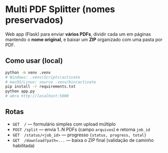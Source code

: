 # Multi PDF Splitter (nomes preservados)

Web app (Flask) para enviar **vários PDFs**, dividir cada um em páginas mantendo o **nome original**, e baixar um **ZIP** organizado com uma pasta por PDF.

## Como usar (local)
```bash
python -m venv .venv
# Windows: .venv\Scripts\activate
# macOS/Linux: source .venv/bin/activate
pip install -r requirements.txt
python app.py
# abra http://localhost:5000
```

## Rotas
- `GET  /` — formulário simples com upload múltiplo
- `POST /split` — envia 1..N PDFs (campo `arquivos`) e retorna `job_id`
- `GET  /status/<job_id>` — progresso `{status, progress, total}`
- `GET  /download?path=...` — baixa o ZIP final (validação de caminho habilitada)
